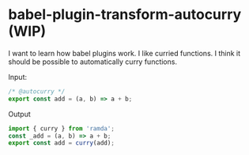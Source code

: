 # babel-plugin-transform-autocurry (WIP)

I want to learn how babel plugins work. I like curried functions. I think it
should be possible to automatically curry functions.

Input:
```js
/* @autocurry */
export const add = (a, b) => a + b;
```

Output
```js
import { curry } from 'ramda';
const _add = (a, b) => a + b;
export const add = curry(add);
```
